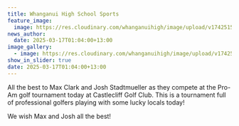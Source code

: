 ```yaml
---
title: Whanganui High School Sports
feature_image:
  image: https://res.cloudinary.com/whanganuihigh/image/upload/v1742515422/pro_golf2_iow989.jpg
news_author:
  date: 2025-03-17T01:04:00+13:00
image_gallery:
  - image: https://res.cloudinary.com/whanganuihigh/image/upload/v1742515404/pro_golf1_mzrd74.jpg
show_in_slider: true
date: 2025-03-17T01:04:00+13:00
---
```

All the best to Max Clark and Josh Stadtmueller as they compete at the Pro-Am golf tournament today at Castlecliff Golf Club. This is a tournament full of professional golfers playing with some lucky locals today! 

We wish Max and Josh all the best!
